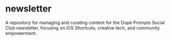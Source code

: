 # newsletter
 A repository for managing and curating content for the Dope Prompts Social Club newsletter, focusing on iOS Shortcuts, creative tech, and community empowerment.

